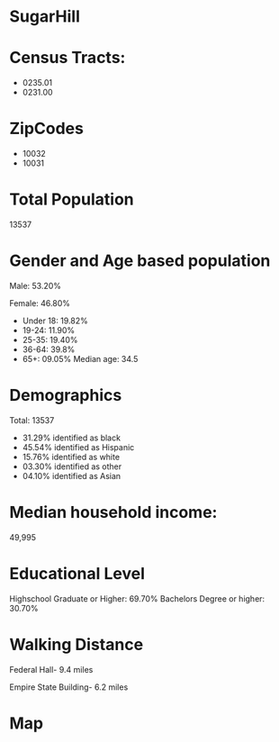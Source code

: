 # SugarHill
# Census Tracts: 

- 0235.01
- 0231.00

# ZipCodes

- 10032
- 10031

# Total Population

13537

# Gender and Age based population

Male: 53.20%

Female: 46.80%
- Under 18: 19.82%
- 19-24: 11.90%
- 25-35: 19.40%
- 36-64: 39.8%
- 65+: 09.05%
Median age: 34.5

# Demographics

Total: 13537
- 31.29% identified as black
- 45.54% identified as Hispanic
- 15.76% identified as white
- 03.30% identified as other
- 04.10% identified as Asian 

# Median household income: 
49,995

# Educational Level

Highschool Graduate or Higher: 69.70%
Bachelors Degree or higher: 30.70%

# Walking Distance
Federal Hall- 9.4 miles 

Empire State Building- 6.2 miles

# Map 
<script src="https://embed.github.com/view/geojson/COrobinsky/SugarHill-Map/master/map.geojson" ></script>
